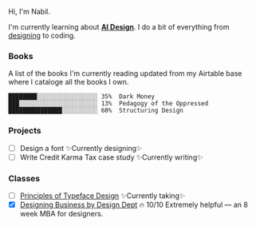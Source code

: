 Hi, I'm Nabil.

I'm currently learning about [**AI Design**](./AI_Design.md). I do a bit of everything from [designing](http://www.dribbble.com/nabil) to coding.

### Books

A list of the books I'm currently reading updated from my Airtable base where I cataloge all the books I own.
```text
████████░░░░░░░░░░░░░░░░░ 35%  Dark Money 
███░░░░░░░░░░░░░░░░░░░░░░ 13%  Pedagogy of the Oppressed 
███████████████░░░░░░░░░░ 60%  Structuring Design 
```


### Projects

- [ ] Design a font ✨Currently designing✨
- [ ] Write Credit Karma Tax case study ✨Currently writing✨

### Classes

- [ ] [Principles of Typeface Design](http://coopertype.org/event/principles_of_typeface_design_sp21a) ✨Currently taking✨
- [x] [Designing Business by Design Dept](https://www.designdept.co/workshops/2021/biz-03) 🔥 10/10 Extremely helpful — an 8 week MBA for designers.
